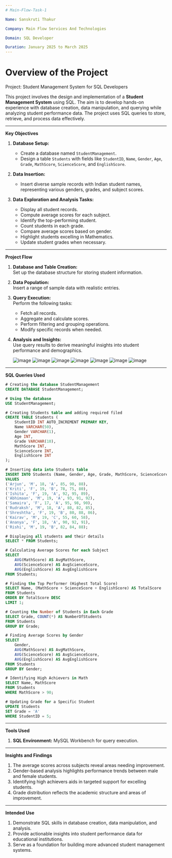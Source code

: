 ```yaml
---
# Main-Flow-Task-1

Name: Sanskruti Thakur

Company: Main Flow Services And Technologies

Domain: SQL Developer

Duration: January 2025 to March 2025
---
```


# Overview of the Project

Project: Student Management System for SQL Developers  

This project involves the design and implementation of a **Student Management System** using SQL. The aim is to develop hands-on experience with database creation, data manipulation, and querying while analyzing student performance data. The project uses SQL queries to store, retrieve, and process data effectively. 

---

**Key Objectives**  

1. **Database Setup:**  
   - Create a database named `StudentManagement`.  
   - Design a table `Students` with fields like `StudentID`, `Name`, `Gender`, `Age`, `Grade`, `MathScore`, `ScienceScore`, and `EnglishScore`.  

2. **Data Insertion:**  
   - Insert diverse sample records with Indian student names, representing various genders, grades, and subject scores.  

3. **Data Exploration and Analysis Tasks:**  
   - Display all student records.  
   - Compute average scores for each subject.  
   - Identify the top-performing student.  
   - Count students in each grade.  
   - Compare average scores based on gender.  
   - Highlight students excelling in Mathematics.  
   - Update student grades when necessary.  

---

**Project Flow**

1. **Database and Table Creation:**  
   Set up the database structure for storing student information.  

2. **Data Population:**  
   Insert a range of sample data with realistic entries.  

3. **Query Execution:**  
   Perform the following tasks:  
   - Fetch all records.  
   - Aggregate and calculate scores.  
   - Perform filtering and grouping operations.  
   - Modify specific records when needed.  

4. **Analysis and Insights:**  
   Use query results to derive meaningful insights into student performance and demographics.

   ![image](https://github.com/user-attachments/assets/de773056-0a71-4575-90d6-e1d6fc318b0f)
   ![image](https://github.com/user-attachments/assets/5f58e92b-d097-4a4d-8fcd-baf036629334)
   ![image](https://github.com/user-attachments/assets/e29287ee-f0c0-4856-83be-175537a282a8)
   ![image](https://github.com/user-attachments/assets/5d7c5ee6-defd-4274-b541-9da202886bc4)
   ![image](https://github.com/user-attachments/assets/3c833233-573a-48a3-a4f0-c247160f47d5)
   ![image](https://github.com/user-attachments/assets/f40bd120-fadb-419b-82bc-d34d0072a988)
   ![image](https://github.com/user-attachments/assets/8347cb17-2b7c-4bd2-8fbe-5b77d16fc99b)

---

**SQL Queries Used**  

```sql
# Creating the database StudentManagement
CREATE DATABASE StudentManagement;

# Using the database
USE StudentManagement;

# Creating Students table and adding required filed
CREATE TABLE Students (
    StudentID INT AUTO_INCREMENT PRIMARY KEY,
    Name VARCHAR(50),
    Gender VARCHAR(1),
    Age INT,
    Grade VARCHAR(10),
    MathScore INT,
    ScienceScore INT,
    EnglishScore INT
);

# Inserting data into Students table
INSERT INTO Students (Name, Gender, Age, Grade, MathScore, ScienceScore, EnglishScore)
VALUES 
('Arjun', 'M', 18, 'A', 85, 90, 88),
('Kriti', 'F', 19, 'B', 78, 75, 80),
('Ishita', 'F', 19, 'A', 92, 95, 89),
('Abhimaan', 'M', 19, 'A', 93, 91, 92),
('Samaira', 'F', 17, 'A', 95, 98, 90),
('Rudraksh', 'M', 18, 'A', 88, 82, 85),
('Shreshtha', 'F', 19, 'B', 80, 88, 86),
('Kairav', 'M', 19, 'C', 55, 60, 58),
('Ananya', 'F', 18, 'A', 90, 92, 91),
('Rishi', 'M', 19, 'B', 82, 84, 88);

# Displaying all students and their details
SELECT * FROM Students;

# Calculating Average Scores for each Subject
SELECT 
    AVG(MathScore) AS AvgMathScore,
    AVG(ScienceScore) AS AvgScienceScore,
    AVG(EnglishScore) AS AvgEnglishScore
FROM Students;

# Finding the Top Performer (Highest Total Score)
SELECT Name, (MathScore + ScienceScore + EnglishScore) AS TotalScore
FROM Students
ORDER BY TotalScore DESC
LIMIT 1;

# Counting the Number of Students in Each Grade
SELECT Grade, COUNT(*) AS NumberOfStudents
FROM Students
GROUP BY Grade;

# Finding Average Scores by Gender
SELECT 
    Gender,
    AVG(MathScore) AS AvgMathScore,
    AVG(ScienceScore) AS AvgScienceScore,
    AVG(EnglishScore) AS AvgEnglishScore
FROM Students
GROUP BY Gender;

# Identifying High Achievers in Math
SELECT Name, MathScore 
FROM Students
WHERE MathScore > 90;

# Updating Grade for a Specific Student
UPDATE Students
SET Grade = 'A'
WHERE StudentID = 5;
```  

---

**Tools Used**  

1. **SQL Environment:** MySQL Workbench for query execution.  

---

**Insights and Findings**  

1. The average scores across subjects reveal areas needing improvement.  
2. Gender-based analysis highlights performance trends between male and female students.  
3. Identifying high achievers aids in targeted support for excelling students.  
4. Grade distribution reflects the academic structure and areas of improvement.  

--- 

**Intended Use**  

1. Demonstrate SQL skills in database creation, data manipulation, and analysis.  
2. Provide actionable insights into student performance data for educational institutions.  
3. Serve as a foundation for building more advanced student management systems.  
